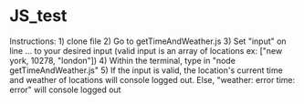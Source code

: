# JS_test
Instructions:
    1) clone file
    2) Go to getTimeAndWeather.js 
    3) Set "input" on line ... to your desired input (valid input is an array of locations ex:  ["new york, 10278, "london"])
    4) Within the terminal, type in "node getTimeAndWeather.js"
    5) If the input is valid, the location's current time and weather of locations will console logged out. Else, "weather: error time: error" will console logged out

